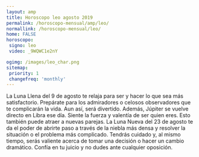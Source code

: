 ```yaml
---
layout: amp
title: Horoscopo leo agosto 2019 
permalink: /horoscopo-mensual/amp/leo/
normallink: /horoscopo-mensual/leo/
home: FALSE
horoscopo:
 signo: leo
 video: _9WQWC1e2nY

ogimg: /images/leo_char.png
sitemap:
 priority: 1
 changefreq: 'monthly'
---
```



La Luna Llena del 9 de agosto te relaja para ser y hacer lo que sea más satisfactorio. Prepárate para los admiradores o celosos observadores que te complicarán la vida. Aun así, será divertido. Además, Júpiter se vuelve directo en Libra ese día. Siente la fuerza y valentía de ser quien eres. Esto también puede atraer a nuevas parejas. La Luna Nueva del 23 de agosto te da el poder de abrirte paso a través de la niebla más densa y resolver la situación o el problema más complicado. Tendrás cuidado y, al mismo tiempo, serás valiente acerca de tomar una decisión o hacer un cambio dramático. Confía en tu juicio y no dudes ante cualquier oposición.
